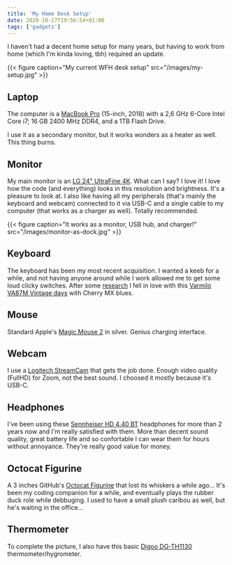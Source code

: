 ```yaml
---
title: 'My Home Desk Setup'
date: 2020-10-27T19:56:54+01:00
tags: ['gadgets']
---
```


I haven't had a decent home setup for many years, but having to work from home (which I'm kinda loving, tbh) required an
update.

{{< figure caption="My current WFH desk setup" src="/images/my-setup.jpg" >}}

## Laptop

The computer is a [MacBook Pro](https://support.apple.com/kb/SP776?locale=en_US) (15-inch, 2018) with a 2,6 GHz 6-Core
Intel Core i7; 16 GB 2400 MHz DDR4, and a 1TB Flash Drive.

I use it as a secondary monitor, but it works wonders as a heater as well. This thing burns.

## Monitor

My main monitor is an [LG 24" UltraFine 4K](https://www.lg.com/us/monitors/lg-24MD4KL-B-4k-uhd-led-monitor). What can I
say? I love it! I love how the code (and everything) looks in this resolution and brightness. It's a pleasure to
look at. I also like having all my peripherals (that's mainly the keyboard and webcam) connected to it via USB-C and a
single cable to my computer (that works as a charger as well). Totally recommended.

{{< figure caption="It works as a monitor, USB hub, and charger!" src="/images/monitor-as-dock.jpg" >}}

## Keyboard

The keyboard has been my most recent acquisition. I wanted a keeb for a while, and not having anyone around while I work
allowed me to get some loud clicky switches. After some [research](https://www.reddit.com/r/MechanicalKeyboards/) I fell
in love with this [Varmilo VA87M Vintage
days](https://en.varmilo.com/keyboardproscenium/subject_product_detailed?subjectid=45) with Cherry MX blues.

## Mouse

Standard Apple's [Magic Mouse 2](https://www.apple.com/shop/product/MRME2LL/A/magic-mouse-2-space-gray) in silver.
Genius charging interface.

## Webcam

I use a [Logitech StreamCam](https://www.logitech.com/en-au/product/streamcam) that gets the job done. Enough video
quality (FullHD) for Zoom, not the best sound. I choosed it mostly because it's USB-C.

## Headphones

I've been using these [Sennheiser HD 4.40 BT](https://en-us.sennheiser.com/wireless-headphones-bluetooth-hd-4-40-bt)
headphones for more than 2 years now and I'm really satisfied with them. More than decent sound quality, great battery
life and so confortable I can wear them for hours without annoyance. They're really good value for money.

## Octocat Figurine

A 3 inches GitHub's [Octocat Figurine](https://github.myshopify.com/products/octocat-figurine?variant=8274691333) that
lost its whiskers a while ago... It's been my coding companion for a while, and eventually plays the rubber duck role
while debbuging. I used to have a small plush caribou as well, but he's waiting in the office...

## Thermometer

To complete the picture, I also have this basic [Digoo
DG-TH1130](https://www.mydigoo.com/Digoo-DG-TH1130-Home-Comfort-Digital-Indoor-Thermometer-Hygrometer-Temperature-Humidity-Monitor-p-30.html)
thermometer/hygrometer.
